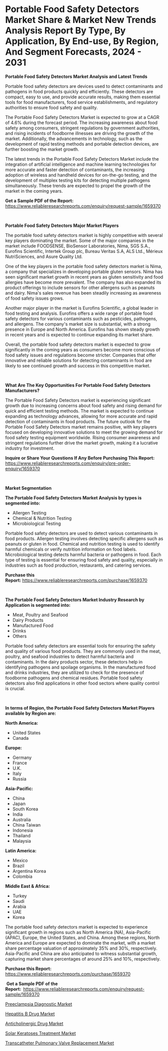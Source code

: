 <p><h1>Portable Food Safety Detectors Market Share & Market New Trends Analysis Report By Type, By Application, By End-use, By Region, And Segment Forecasts, 2024 - 2031</h1></p><p><strong>Portable Food Safety Detectors Market Analysis and Latest Trends</strong></p>
<p><p>Portable food safety detectors are devices used to detect contaminants and pathogens in food products quickly and efficiently. These detectors are compact, easy to use, and provide accurate results, making them essential tools for food manufacturers, food service establishments, and regulatory authorities to ensure food safety and quality.</p><p>The Portable Food Safety Detectors Market is expected to grow at a CAGR of 4.6% during the forecast period. The increasing awareness about food safety among consumers, stringent regulations by government authorities, and rising incidents of foodborne illnesses are driving the growth of the market. Additionally, the advancements in technology, such as the development of rapid testing methods and portable detection devices, are further boosting the market growth.</p><p>The latest trends in the Portable Food Safety Detectors Market include the integration of artificial intelligence and machine learning technologies for more accurate and faster detection of contaminants, the increasing adoption of wireless and handheld devices for on-the-go testing, and the development of multiplex testing kits for detecting multiple pathogens simultaneously. These trends are expected to propel the growth of the market in the coming years.</p></p>
<p><strong>Get a Sample PDF of the Report:&nbsp;</strong> <a href="https://www.reliableresearchreports.com/enquiry/request-sample/1659370">https://www.reliableresearchreports.com/enquiry/request-sample/1659370</a></p>
<p>&nbsp;</p>
<p><strong>Portable Food Safety Detectors Major Market Players</strong></p>
<p><p>The portable food safety detectors market is highly competitive with several key players dominating the market. Some of the major companies in the market include FOODSENSE, BioSensor Laboratories, Nima, SGS S.A., Eurofins Scientific, Intertek Group plc, Bureau Veritas S.A, ALS Ltd., Mérieux NutriSciences, and Asure Quality Ltd.</p><p>One of the key players in the portable food safety detectors market is Nima, a company that specializes in developing portable gluten sensors. Nima has seen significant market growth in recent years as gluten sensitivity and food allergies have become more prevalent. The company has also expanded its product offerings to include sensors for other allergens such as peanuts and dairy. Nima's sales revenue has been steadily increasing as awareness of food safety issues grows.</p><p>Another major player in the market is Eurofins Scientific, a global leader in food testing and analysis. Eurofins offers a wide range of portable food safety detectors for various contaminants such as pesticides, pathogens, and allergens. The company's market size is substantial, with a strong presence in Europe and North America. Eurofins has shown steady growth in recent years and is expected to continue expanding its market share.</p><p>Overall, the portable food safety detectors market is expected to grow significantly in the coming years as consumers become more conscious of food safety issues and regulations become stricter. Companies that offer innovative and reliable solutions for detecting contaminants in food are likely to see continued growth and success in this competitive market.</p></p>
<p>&nbsp;</p>
<p><strong>What Are The Key Opportunities For Portable Food Safety Detectors Manufacturers?</strong></p>
<p><p>The Portable Food Safety Detectors market is experiencing significant growth due to increasing concerns about food safety and rising demand for quick and efficient testing methods. The market is expected to continue expanding as technology advances, allowing for more accurate and rapid detection of contaminants in food products. The future outlook for the Portable Food Safety Detectors market remains positive, with key players focused on developing innovative solutions to meet the growing demand for food safety testing equipment worldwide. Rising consumer awareness and stringent regulations further drive the market growth, making it a lucrative industry for investment.</p></p>
<p><strong>Inquire or Share Your Questions If Any Before Purchasing This Report:</strong> <a href="https://www.reliableresearchreports.com/enquiry/pre-order-enquiry/1659370">https://www.reliableresearchreports.com/enquiry/pre-order-enquiry/1659370</a></p>
<p>&nbsp;</p>
<p><strong>Market Segmentation</strong></p>
<p><strong>The Portable Food Safety Detectors Market Analysis by types is segmented into:</strong></p>
<p><ul><li>Allergen Testing</li><li>Chemical & Nutrition Testing</li><li>Microbiological Testing</li></ul></p>
<p><p>Portable food safety detectors are used to detect various contaminants in food products. Allergen testing involves detecting specific allergens such as peanuts or gluten in food. Chemical and nutrition testing is used to identify harmful chemicals or verify nutrition information on food labels. Microbiological testing detects harmful bacteria or pathogens in food. Each type of testing is essential for ensuring food safety and quality, especially in industries such as food production, restaurants, and catering services.</p></p>
<p><strong>Purchase this Report:&nbsp;</strong><a href="https://www.reliableresearchreports.com/purchase/1659370">https://www.reliableresearchreports.com/purchase/1659370</a></p>
<p>&nbsp;</p>
<p><strong>The Portable Food Safety Detectors Market Industry Research by Application is segmented into:</strong></p>
<p><ul><li>Meat, Poultry and Seafood</li><li>Dairy Products</li><li>Manufactured Food</li><li>Drinks</li><li>Others</li></ul></p>
<p><p>Portable food safety detectors are essential tools for ensuring the safety and quality of various food products. They are commonly used in the meat, poultry, and seafood industries to detect harmful bacteria and contaminants. In the dairy products sector, these detectors help in identifying pathogens and spoilage organisms. In the manufactured food and drinks industries, they are utilized to check for the presence of foodborne pathogens and chemical residues. Portable food safety detectors also find applications in other food sectors where quality control is crucial.</p></p>
<p>&nbsp;</p>
<p><strong>In terms of Region, the Portable Food Safety Detectors Market Players available by Region are:</strong></p>
<p>
    <p> <strong> North America: </strong>
        <ul>
            <li>United States</li>
            <li>Canada</li>
        </ul>
        </p> 
    <p> <strong> Europe: </strong>
        <ul>
            <li>Germany</li>
            <li>France</li>
            <li>U.K.</li>
            <li>Italy</li>
            <li>Russia</li>
        </ul>
        </p> 
    <p> <strong> Asia-Pacific: </strong>
        <ul>
            <li>China</li>
            <li>Japan</li>
            <li>South Korea</li>
            <li>India</li>
            <li>Australia</li>
            <li>China Taiwan</li>
            <li>Indonesia</li>
            <li>Thailand</li>
            <li>Malaysia</li>
        </ul>
        </p> 
    <p> <strong> Latin America: </strong>
        <ul>
            <li>Mexico</li>
            <li>Brazil</li>
            <li>Argentina Korea</li>
            <li>Colombia</li>
        </ul>
        </p> 
    <p> <strong> Middle East & Africa: </strong>
        <ul>
            <li>Turkey</li>
            <li>Saudi</li>
            <li>Arabia</li>
            <li>UAE</li>
            <li>Korea</li>
        </ul>
    </p>
    </p>
<p><p>The portable food safety detectors market is expected to experience significant growth in regions such as North America (NA), Asia-Pacific (APAC), Europe, the United States, and China. Among these regions, North America and Europe are expected to dominate the market, with a market share percentage valuation of approximately 35% and 30%, respectively. Asia-Pacific and China are also anticipated to witness substantial growth, capturing market share percentages of around 25% and 10%, respectively.</p></p>
<p><strong>Purchase this Report: </strong><a href="https://www.reliableresearchreports.com/purchase/1659370">https://www.reliableresearchreports.com/purchase/1659370</a></p>
<p>&nbsp;<strong>Get a Sample PDF of the Report:&nbsp;&nbsp;</strong><a href="https://www.reliableresearchreports.com/enquiry/request-sample/1659370">https://www.reliableresearchreports.com/enquiry/request-sample/1659370</a></p>
<p><strong></strong></p>
<p><p><a href="https://medium.com/@jamesday5g/preeclampsia-diagnostic-market-size-cagr-trends-2024-2030-319253b94d4e">Preeclampsia Diagnostic Market</a></p><p><a href="https://medium.com/@jamesday5g/analyzing-hepatitis-b-drug-market-global-industry-perspective-and-forecast-2024-to-2031-4159a732ecdb">Hepatitis B Drug Market</a></p><p><a href="https://medium.com/@jamesday5g/anticholinergic-drug-market-share-evolution-and-market-growth-trends-2024-2031-5b383bd0246d">Anticholinergic Drug Market</a></p><p><a href="https://medium.com/@jamesday5g/solar-keratoses-treatment-market-size-reveals-the-best-marketing-channels-in-global-industry-a8dcba716f00">Solar Keratoses Treatment Market</a></p><p><a href="https://medium.com/@jamesday5g/transcatheter-pulmonary-valve-replacement-market-size-market-outlook-and-market-forecast-2024-to-26b8750c82cc">Transcatheter Pulmonary Valve Replacement Market</a></p></p>